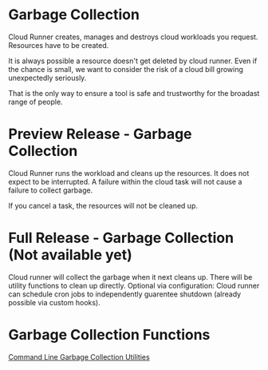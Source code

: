 # Garbage Collection

Cloud Runner creates, manages and destroys cloud workloads you request. Resources have to be created.

It is always possible a resource doesn't get deleted by cloud runner. Even if the chance is small, we want to consider the risk of a cloud bill growing unexpectedly seriously.

That is the only way to ensure a tool is safe and trustworthy for the broadast range of people.

# Preview Release - Garbage Collection

Cloud Runner runs the workload and cleans up the resources. It does not expect to be interrupted. A failure within the cloud task will not cause a failure to collect garbage.

If you cancel a task, the resources will not be cleaned up.

# Full Release - Garbage Collection (Not available yet)
Cloud runner will collect the garbage when it next cleans up. There will be utility functions to clean up directly.
Optional via configuration: Cloud runner can schedule cron jobs to independently guarentee shutdown (already possible via custom hooks).

# Garbage Collection Functions
[Command Line Garbage Collection Utilities](../command-line#garbage-collection)
